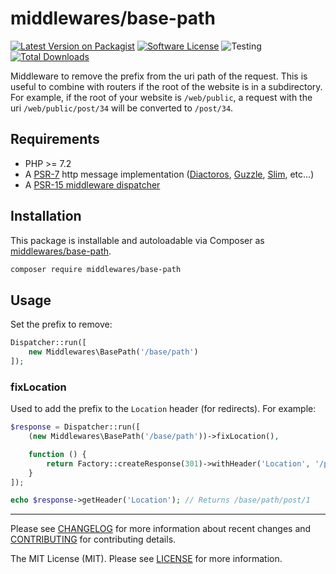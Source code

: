 # middlewares/base-path

[![Latest Version on Packagist][ico-version]][link-packagist]
[![Software License][ico-license]](LICENSE)
![Testing][ico-ga]
[![Total Downloads][ico-downloads]][link-downloads]

Middleware to remove the prefix from the uri path of the request. This is useful to combine with routers if the root of the website is in a subdirectory. For example, if the root of your website is `/web/public`, a request with the uri `/web/public/post/34` will be converted to `/post/34`.

## Requirements

* PHP >= 7.2
* A [PSR-7](https://packagist.org/providers/psr/http-message-implementation) http message implementation ([Diactoros](https://github.com/zendframework/zend-diactoros), [Guzzle](https://github.com/guzzle/psr7), [Slim](https://github.com/slimphp/Slim), etc...)
* A [PSR-15 middleware dispatcher](https://github.com/middlewares/awesome-psr15-middlewares#dispatcher)

## Installation

This package is installable and autoloadable via Composer as [middlewares/base-path](https://packagist.org/packages/middlewares/base-path).

```sh
composer require middlewares/base-path
```

## Usage

Set the prefix to remove:

```php
Dispatcher::run([
	new Middlewares\BasePath('/base/path')
]);
```

### fixLocation

Used to add the prefix to the `Location` header (for redirects). For example:

```php
$response = Dispatcher::run([
    (new Middlewares\BasePath('/base/path'))->fixLocation(),

    function () {
        return Factory::createResponse(301)->withHeader('Location', '/post/1');
    }
]);

echo $response->getHeader('Location'); // Returns /base/path/post/1
```

---

Please see [CHANGELOG](CHANGELOG.md) for more information about recent changes and [CONTRIBUTING](CONTRIBUTING.md) for contributing details.

The MIT License (MIT). Please see [LICENSE](LICENSE) for more information.

[ico-version]: https://img.shields.io/packagist/v/middlewares/base-path.svg?style=flat-square
[ico-license]: https://img.shields.io/badge/license-MIT-brightgreen.svg?style=flat-square
[ico-ga]: https://github.com/middlewares/base-path/workflows/testing/badge.svg
[ico-downloads]: https://img.shields.io/packagist/dt/middlewares/base-path.svg?style=flat-square

[link-packagist]: https://packagist.org/packages/middlewares/base-path
[link-downloads]: https://packagist.org/packages/middlewares/base-path
